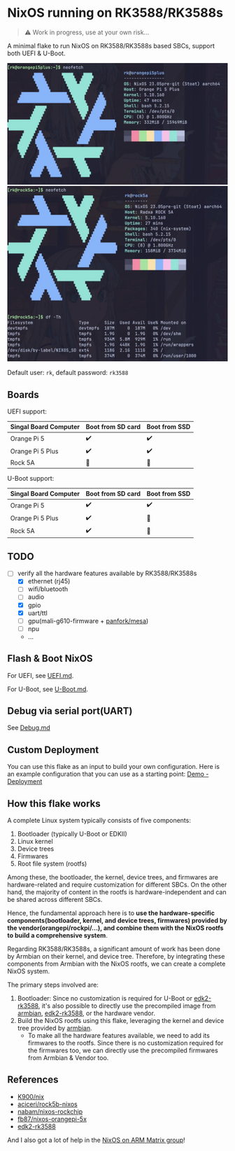 # NixOS running on RK3588/RK3588s

> :warning: Work in progress, use at your own risk...

A minimal flake to run NixOS on RK3588/RK3588s based SBCs, support both UEFI & U-Boot.

![](_img/nixos-orangepi5plus.webp)
![](_img/nixos-rock5a.webp)

Default user: `rk`, default password: `rk3588`

## Boards

UEFI support:

| Singal Board Computer | Boot from SD card  | Boot from SSD      |
| --------------------- | ------------------ | ------------------ |
| Orange Pi 5           | :heavy_check_mark: | :heavy_check_mark: |
| Orange Pi 5 Plus      | :heavy_check_mark: | :heavy_check_mark: |
| Rock 5A               | :no_entry_sign:    | :no_entry_sign:    |

U-Boot support:

| Singal Board Computer | Boot from SD card  | Boot from SSD      |
| --------------------- | ------------------ | ------------------ |
| Orange Pi 5           | :heavy_check_mark: | :heavy_check_mark: |
| Orange Pi 5 Plus      | :heavy_check_mark: | :no_entry_sign:    |
| Rock 5A               | :heavy_check_mark: | :no_entry_sign:    |

## TODO

- [ ] verify all the hardware features available by RK3588/RK3588s
  - [x] ethernet (rj45)
  - [ ] wifi/bluetooth
  - [ ] audio
  - [x] gpio
  - [x] uart/ttl
  - [ ] gpu(mali-g610-firmware + [panfork/mesa](https://gitlab.com/panfork/mesa))
  - [ ] npu
  - ...

## Flash & Boot NixOS

For UEFI, see [UEFI.md](./UEFI.md).

For U-Boot, see [U-Boot.md](./U-Boot.md).

## Debug via serial port(UART)

See [Debug.md](./Debug.md)

## Custom Deployment

You can use this flake as an input to build your own configuration.
Here is an example configuration that you can use as a starting point: [Demo - Deployment](./demo)

## How this flake works

A complete Linux system typically consists of five components:

1. Bootloader (typically U-Boot or EDKII)
1. Linux kernel
1. Device trees
1. Firmwares
1. Root file system (rootfs)

Among these, the bootloader, the kernel, device trees, and firmwares are hardware-related and require customization for different SBCs.
On the other hand, the majority of content in the rootfs is hardware-independent and can be shared across different SBCs.

Hence, the fundamental approach here is to **use the hardware-specific components(bootloader, kernel, and device trees, firmwares) provided by the vendor(orangepi/rockpi/...), and combine them with the NixOS rootfs to build a comprehensive system**.

Regarding RK3588/RK3588s, a significant amount of work has been done by Armbian on their kernel, and device tree.
Therefore, by integrating these components from Armbian with the NixOS rootfs, we can create a complete NixOS system.

The primary steps involved are:

1. Bootloader: Since no customization is required for U-Boot or [edk2-rk3588], it's also possible to directly use the precompiled image from [armbian], [edk2-rk3588], or the hardware vendor.
2. Build the NixOS rootfs using this flake, leveraging the kernel and device tree provided by [armbian].
   - To make all the hardware features available, we need to add its firmwares to the rootfs. Since there is no customization required for the firmwares too, we can directly use the precompiled firmwares from Armbian & Vendor too.

## References

- [K900/nix](https://gitlab.com/K900/nix)
- [aciceri/rock5b-nixos](https://github.com/aciceri/rock5b-nixos)
- [nabam/nixos-rockchip](https://github.com/nabam/nixos-rockchip)
- [fb87/nixos-orangepi-5x](https://github.com/fb87/nixos-orangepi-5x)
- [edk2-rk3588]

And I also got a lot of help in the [NixOS on ARM Matrix group](https://matrix.to/#/#nixos-on-arm:nixos.org)!

[edk2-rk3588]: https://github.com/edk2-porting/edk2-rk3588
[armbian]: https://github.com/armbian/build
